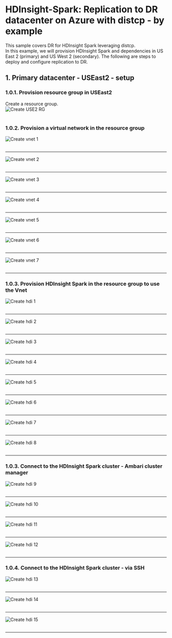 # HDInsight-Spark: Replication to DR datacenter on Azure with distcp - by example

This sample covers DR for HDInsight Spark leveraging distcp.<br>
In this example, we will provision HDInsight Spark and dependencies in US East 2 (primary) and US West 2 (secondary).  The following are steps to deploy and configure replication to DR.<br>

## 1.  Primary datacenter - USEast2 - setup

### 1.0.1. Provision resource group in USEast2
Create a resource group.<br>
![Create USE2 RG](images/1-create-rg.png)
<br><br>

### 1.0.2. Provision a virtual network in the resource group
![Create vnet 1](images/2-provision-vnet-1.png)
<br><br>
<hr>

![Create vnet 2](images/2-provision-vnet-2.png)
<br><br>
<hr>

![Create vnet 3](images/2-provision-vnet-3.png)
<br><br>
<hr>

![Create vnet 4](images/2-provision-vnet-4.png)
<br><br>
<hr>

![Create vnet 5](images/2-provision-vnet-5.png)
<br><br>
<hr>

![Create vnet 6](images/2-provision-vnet-6.png)
<br><br>
<hr>

![Create vnet 7](images/2-provision-vnet-7.png)
<br><br>
<hr>


### 1.0.3. Provision HDInsight Spark in the resource group to use the Vnet
![Create hdi 1](images/3-provision-hdi-1.png)
<br><br>
<hr>

![Create hdi 2](images/3-provision-hdi-2.png)
<br><br>
<hr>

![Create hdi 3](images/3-provision-hdi-3.png)
<br><br>
<hr>

![Create hdi 4](images/3-provision-hdi-4.png)
<br><br>
<hr>

![Create hdi 5](images/3-provision-hdi-5.png)
<br><br>
<hr>

![Create hdi 6](images/3-provision-hdi-6.png)
<br><br>
<hr>

![Create hdi 7](images/3-provision-hdi-7.png)
<br><br>
<hr>

![Create hdi 8](images/3-provision-hdi-8.png)
<br><br>
<hr>

### 1.0.3. Connect to the HDInsight Spark cluster - Ambari cluster manager
![Create hdi 9](images/3-provision-hdi-9.png)
<br><br>
<hr>

![Create hdi 10](images/3-provision-hdi-10.png)
<br><br>
<hr>

![Create hdi 11](images/3-provision-hdi-11.png)
<br><br>
<hr>

![Create hdi 12](images/3-provision-hdi-12.png)
<br><br>
<hr>

### 1.0.4. Connect to the HDInsight Spark cluster - via SSH
![Create hdi 13](images/3-provision-hdi-13.png)
<br><br>
<hr>

![Create hdi 14](images/3-provision-hdi-14.png)
<br><br>
<hr>

![Create hdi 15](images/3-provision-hdi-15.png)
<br><br>
<hr>


